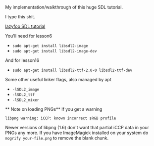 My implementation/walkthrough of this huge SDL tutorial.

I type this shit.

[lazyfoo SDL tutorial](http://lazyfoo.net/tutorials/SDL/01_hello_SDL/index.php)

You'll need for lesson6
* `sudo apt-get install libsdl2-image`
* `sudo apt-get install libsdl2-image-dev`

And for lesson16
* `sudo apt-get install libsdl2-ttf-2.0-0 libsdl2-ttf-dev`

Some other useful linker flags, also managed by apt
* `-lSDL2_image`
* `-lSDL2_ttf`
* `-lSDL2_mixer`

** Note on loading PNGs**
If you get a warning
```
libpng warning: iCCP: known incorrect sRGB profile
```

Newer versions of libpng (1.6) don't want that partial iCCP data in your PNGs any more. If
you have ImageMagick installed on your system do `mogrify your-file.png` to remove
the blank chunk.

